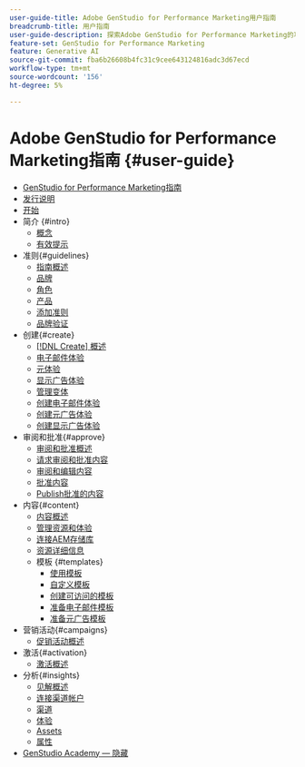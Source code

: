 ```yaml
---
user-guide-title: Adobe GenStudio for Performance Marketing用户指南
breadcrumb-title: 用户指南
user-guide-description: 探索Adobe GenStudio for Performance Marketing的功能。 了解如何快速创建品牌内资产、生成变体和优化体验。
feature-set: GenStudio for Performance Marketing
feature: Generative AI
source-git-commit: fba6b26608b4fc31c9cee643124816adc3d67ecd
workflow-type: tm+mt
source-wordcount: '156'
ht-degree: 5%

---
```



# Adobe GenStudio for Performance Marketing指南 {#user-guide}

+ [GenStudio for Performance Marketing指南](home.md)
+ [发行说明](release-notes.md)
+ [开始](get-started.md)
+ 简介 {#intro}
   + [概念](concepts.md)
   + [有效提示](effective-prompts.md)
+ 准则{#guidelines}
   + [指南概述](guidelines/overview.md)
   + [品牌](guidelines/brands.md)
   + [角色](guidelines/personas.md)
   + [产品](guidelines/products.md)
   + [添加准则](guidelines/add-guidelines.md)
   + [品牌验证](guidelines/brand-validation.md)
+ 创建{#create}
   + [[!DNL Create] 概述](create/overview.md)
   + [电子邮件体验](create/email-experiences.md)
   + [元体验](create/meta-experiences.md)
   + [显示广告体验](create/display-ad-experiences.md)
   + [管理变体](create/manage-variants.md)
   + [创建电子邮件体验](create/create-email-experience.md)
   + [创建元广告体验](create/create-meta-ad.md)
   + [创建显示广告体验](create/create-display-ad.md)
+ 审阅和批准{#approve}
   + [审阅和批准概述](approvals/overview.md)
   + [请求审阅和批准内容](approvals/request-review.md)
   + [审阅和编辑内容](approvals/review-and-edit.md)
   + [批准内容](approvals/approve-content.md)
   + [Publish批准的内容](approvals/publish-content.md)
+ 内容{#content}
   + [内容概述](content/overview.md)
   + [管理资源和体验](content/manage-assets.md)
   + [连接AEM存储库](content/connect-aem-repo.md)
   + [资源详细信息](content/asset-details.md)
   + 模板 {#templates}
      + [使用模板](content/use-templates.md)
      + [自定义模板](content/customize-template.md)
      + [创建可访问的模板](content/accessibility-for-templates.md)
      + [准备电子邮件模板](content/email-template.md)
      + [准备元广告模板](content/meta-template.md)
+ 营销活动{#campaigns}
   + [促销活动概述](campaigns/overview.md)
+ 激活{#activation}
   + [激活概述](activation/overview.md)
+ 分析{#insights}
   + [见解概述](insights/overview.md)
   + [连接渠道帐户](insights/connect-channel.md)
   + [渠道](insights/channels.md)
   + [体验](insights/experiences.md)
   + [Assets](insights/assets.md)
   + [属性](insights/attributes.md)
+ [GenStudio Academy — 隐藏](genstudioacademy.md)
